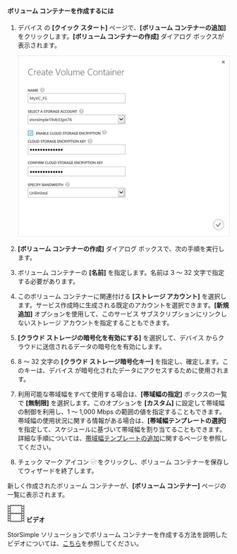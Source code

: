 <!--author=SharS last changed: 9/17/15-->

#### ボリューム コンテナーを作成するには

1. デバイス の **[クイック スタート]** ページで、**[ボリューム コンテナーの追加]** をクリックします。**[ボリューム コンテナーの作成]** ダイアログ ボックスが表示されます。

    ![ボリューム コンテナーの作成](./media/storsimple-create-volume-container/HCS_CreateVolumeContainerM-include.png)

2. **[ボリューム コンテナーの作成]** ダイアログ ボックスで、次の手順を実行します。
  1. ボリューム コンテナーの **[名前]** を指定します。名前は 3 ～ 32 文字で指定する必要があります。
  2. このボリューム コンテナーに関連付ける **[ストレージ アカウント]** を選択します。サービス作成時に生成される既定のアカウントを選択できます。**[新規追加]** オプションを使用して、このサービス サブスクリプションにリンクしないストレージ アカウントを指定することもできます。
  3. **[クラウド ストレージの暗号化を有効にする]** を選択して、デバイス からクラウドに送信されるデータの暗号化を有効にします。
  4. 8 ～ 32 文字の **[クラウド ストレージ暗号化キー]** を指定し、確定します。このキーは、デバイス が暗号化されたデータにアクセスするために使用されます。
  5. 利用可能な帯域幅をすべて使用する場合は、**[帯域幅の指定]** ボックスの一覧で **[無制限]** を選択します。このオプションを **[カスタム]** に設定して帯域幅の制御を利用し、1 ～ 1,000 Mbps の範囲の値を指定することもできます。帯域幅の使用状況に関する情報がある場合は、**[帯域幅テンプレートの選択]** を指定して、スケジュールに基づいて帯域幅を割り当てることもできます。詳細な手順については、[帯域幅テンプレートの追加](storsimple-manage-bandwidth-templates.md#add-a-bandwidth-template)に関するページを参照してください。
  6. チェック マーク アイコン ![チェック マーク アイコン](./media/storsimple-create-volume-container/HCS_CheckIcon-include.png) をクリックし、ボリューム コンテナーを保存してウィザードを終了します。 

  新しく作成されたボリューム コンテナーが、**[ボリューム コンテナー]** ページの一覧に表示されます。

![ビデオ](./media/storsimple-create-volume-container/Video_icon.png) **ビデオ**

StorSimple ソリューションでボリューム コンテナーを作成する方法を説明したビデオについては、[こちら](http://azure.microsoft.com/documentation/videos/create-a-volume-container-in-your-storsimple-solution/)を参照してください。

<!---HONumber=Sept15_HO3-->